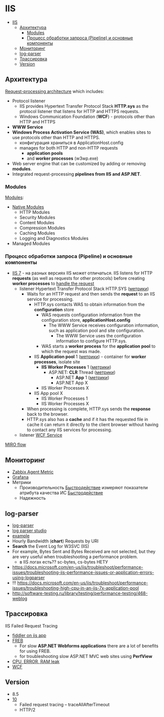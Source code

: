 # IIS

- [IIS](#iis)
	- [Архитектура](#архитектура)
		- [Modules](#modules)
		- [Процесс обработки запроса (Pipeline) и основные компоненты](#процесс-обработки-запроса-pipeline-и-основные-компоненты)
	- [Мониторинг](#мониторинг)
	- [log-parser](#log-parser)
	- [Трассировка](#трассировка)
	- [Version](#version)

## Архитектура

[Request-processing architecture](https://learn.microsoft.com/en-us/iis/get-started/introduction-to-iis/introduction-to-iis-architecture)
 which includes:

- Protocol listener
	- IIS provides Hypertext Transfer Protocol Stack __HTTP.sys__ as the protocol listener that listens for HTTP and HTTPS requests.
	- Windows Communication Foundation (__WCF__) - protocols other than HTTP and HTTPS
- __WWW Service__
- __Windows Process Activation Service (WAS)__, which enables sites to use protocols other than HTTP and HTTPS.
	- конфигурация храниться в ApplicationHost.config
	- manages for both HTTP and non-HTTP requests
		- __application pools__
		- and __worker processes__ (w3wp.exe)
- Web server engine that can be customized by adding or removing __modules__.
- Integrated request-processing __pipelines from IIS and ASP.NET__.

### Modules

[Modules](https://learn.microsoft.com/en-us/iis/get-started/introduction-to-iis/introduction-to-iis-architecture?#modules-in-iis):

- [Native Modules](https://learn.microsoft.com/en-us/iis/get-started/introduction-to-iis/iis-modules-overview)
  	- HTTP Modules
  	- Security Modules
  	- Content Modules
  	- Compression Modules
  	- Caching Modules
  	- Logging and Diagnostics Modules
- Managed Modules

### Процесс обработки запроса (Pipeline) и основные компоненты

- [IIS 7](https://krishnansrinivasan.wordpress.com/2014/08/18/throttling-wcf-services-on-iis7/) - на разных версиях IIS может отличаться. IIS listens for HTTP __requests__ (as well as requests for other protocols) before creating __worker processes__ to [handle the request](https://learn.microsoft.com/en-us/iis/get-started/introduction-to-iis/introduction-to-iis-architecture?#http-request-processing-in-iis)
  - listener Hypertext Transfer Protocol Stack HTTP.SYS ([метрики](iis.performance.metric.md#httpsys))
    - Waits for an HTTP request and then sends the __request__ to an IIS service for processing.
      - HTTP.sys contacts WAS to obtain information from the __configuration__ store
        - WAS requests configuration information from the configuration store, __applicationHost.config__
    		- The WWW Service receives configuration information, such as application pool and site configuration.
            	- The WWW Service uses the configuration information to configure HTTP.sys.
        - WAS starts a __worker process__ for the __application pool__ to which the request was made.
      - IIS __Application pool__ 1 ([метрики](iis.performance.metric.md#application-pool)) - container for __worker processes__, isolate site
        - __IIS Worker Processes__ 1 ([метрики](iis.performance.metric.md#worker-process-w3wpexe))
	      - ASP.NET: __CLR__ Thread ([метрики](iis.performance.metric.md#aspnet-clr-thread))
            - ASP.NET __App__ 1 ([метрики](iis.performance.metric.md#app))
            - ASP.NET App X
        - IIS Worker Processes X
      - IIS App pool X
        - IIS Worker Processes 1
        - IIS Worker Processes X
    - When processing is complete, HTTP.sys sends the __response__ back to the browser.
    - HTTP.sys also has a __cache__ and if it has the requested file in cache it can return it directly to the client browser without having to contact any IIS services for processing.
  - listener [WCF Service](protocols.integration/wcf.md)

[MIRO flow](https://miro.com/app/board/uXjVOMlBLHQ=/?moveToWidget=3458764577785621378&cot=14)

## Мониторинг

- [Zabbix Agent Metric](https://www.zabbix.com/integrations/iis)
- [Grafana](https://grafana.com/docs/grafana-cloud/data-configuration/integrations/integration-reference/integration-microsoft-iis/)
- Метрики
	- Производительность [Быстродействие](iis.performance.metric.md) измеряют показатели атрибута качества ИС [Быстродействие](../arch/ability/performance.md)
	- Надежность

## log-parser

- [log-parser](https://www.symantec.com/connect/articles/forensic-log-parsing-microsofts-logparser)
- [log parser studio](https://techcommunity.microsoft.com/t5/exchange-team-blog/introducing-log-parser-studio/ba-p/601131)
- [example](https://mlichtenberg.wordpress.com/2011/02/03/-log-parser-rocks-more-than-50-examples/)
- Hourly Bandwidth (__chart__) Requests by URI
- __Search__ the Event Log for W3SVC (IIS)
- For example, Bytes Sent and Bytes Received are not selected, but they are very useful when troubleshooting a performance problem.  
	- в IIS логах есть?? sc-bytes, cs-bytes	НЕТУ
- https://docs.microsoft.com/en-us/iis/troubleshoot/performance-issues/troubleshooting-iis-performance-issues-or-application-errors-using-logparser
- !!! https://docs.microsoft.com/en-us/iis/troubleshoot/performance-issues/troubleshooting-high-cpu-in-an-iis-7x-application-pool
- http://software-testing.ru/library/testing/performance-testing/468-weblog

## Трассировка

IIS Failed Request Tracing

- [fiddler on iis app](http://www.markhneedham.com/blog/2009/06/24/using-fiddler-with-iis/)
- [FREB](https://blogs.msdn.microsoft.com/docast/2016/04/28/troubleshooting-iis-request-performance-slowness-issues-using-freb-tracing/)
	- For slow __ASP.NET Webforms applications__ there are a lot of benefits for using FREB.
	- for troubleshooting slow ASP.NET MVC web sites using __PerfView__
- [CPU, ERROR, RAM leak](https://www.iis.net/learn/troubleshoot/performance-issues)
- [WCF](protocols.integration/wcf.md#трассировка)

## Version

- 8.5
- [10](https://www.thebestcsharpprogrammerintheworld.com/2017/12/02/whats-new-in-iis-10-microsoft-internet-information-services-10-new-features/)
	- Failed request tracing – traceAllAfterTimeout
	- HTTP/2

